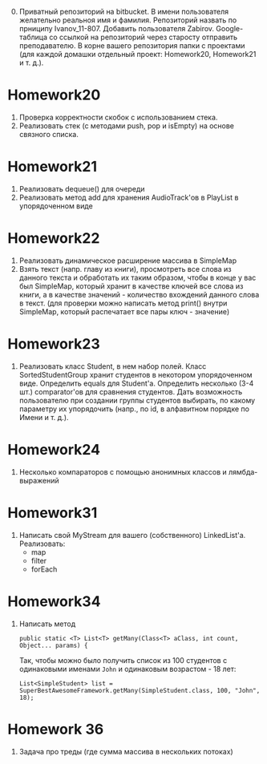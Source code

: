 0. Приватный репозиторий на bitbucket. В имени пользователя желательно реальноя имя и фамилия. Репозиторий назвать по прниципу  Ivanov_11-807. Добавить пользователя Zabirov. Google-таблица со ссылкой на репозиторий через старосту отправить преподавателю. В корне вашего репозитория папки с проектами (для каждой домашки отдельный проект: Homework20, Homework21 и т. д.).

# Homework20

1. Проверка корректности скобок с использованием стека.
2. Реализовать стек (с методами push, pop и isEmpty) на основе связного списка.

# Homework21

1. Реализовать dequeue() для очереди
2. Реализовать метод add для хранения AudioTrack'ов в PlayList в упорядоченном виде

# Homework22

1. Реализовать динамическое расширение массива в SimpleMap
2. Взять текст (напр. главу из книги), просмотреть все слова из данного текста и обработать их таким образом, чтобы в конце у вас был SimpleMap, который хранит в качестве ключей все слова из книги, а в качестве значений - количество вхождений данного слова в текст. (для проверки можно написать метод print() внутри SimpleMap, который распечатает все пары ключ - значение)

# Homework23

1. Реализовать класс Student, в нем набор полей. Класс SortedStudentGroup хранит студентов в некотором упорядоченном виде. Определить equals для Student'а. Определить несколько (3-4 шт.) comparator'ов для сравнения студентов. Дать возможность пользователю при создании группы студентов выбирать, по какому параметру их упорядочить (напр., по id, в алфавитном порядке по Имени и т. д.).

# Homework24

1. Несколько компараторов с помощью анонимных классов и лямбда-выражений

# Homework31

1. Написать свой MyStream для вашего (собственного) LinkedList'а. Реализовать:
	- map
	- filter
	- forEach

# Homework34

1.	Написать метод
	```
	public static <T> List<T> getMany(Class<T> aClass, int count, Object... params) {
	```
	Так, чтобы можно было получить список из 100 студентов с одинаковыми именами `John` и одинаковым возрастом - 18 лет:
	```
	List<SimpleStudent> list = SuperBestAwesomeFramework.getMany(SimpleStudent.class, 100, "John", 18);
	```

# Homework 36

1. Задача про треды (где сумма массива в нескольких потоках)

